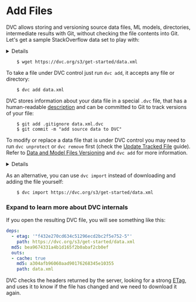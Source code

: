 # Add Files

DVC allows storing and versioning source data files, ML models, directories,
intermediate results with Git, without checking the file contents into Git.
Let's get a sample StackOverflow data set to play with:

<details>

### Expand to learn how to dowload on Windows

Windows doesn't ship `wget` utility by default, so you'll need to install it
from a third party. We recommend using
[chocolatey](https://chocolatey.org/). First, if you haven't already, install
chocolatey using [official guide](https://chocolatey.org/install). Then install
`wget` with the following command in the `Command Prompt`:
```dvc
    C:\> choco install wget
```

</details>

```dvc
    $ wget https://dvc.org/s3/get-started/data.xml
```

To take a file under DVC control just run `dvc add`, it accepts any file or
directory:

```dvc
    $ dvc add data.xml
```

DVC stores information about your data file in a special `.dvc` file, that has a
human-readable [description](/doc/user-guide/dvc-file-format) and can be
committed to Git to track versions of your file:

```dvc
    $ git add .gitignore data.xml.dvc
    $ git commit -m "add source data to DVC"
```

To modify or replace a data file that is under DVC control you may need to run
`dvc unprotect` or `dvc remove` first (check the 
[Update Tracked File](/doc/user-guide/update-tracked-file) guide). Refer to
[Data and Model Files Versioning](/doc/use-cases/data-and-model-files-versioning)
and `dvc add` for more information.

<details>

### Expand to learn more about DVC internals

You can see that actual data file has been moved (usually hardlink or reflink is
created, so no physical copying is happening) to the `.dvc/cache`:

```dvc
    $ ls -R .dvc/cache
        .dvc/cache/a3:
        04afb96060aad90176268345e10355
```

where `a304afb96060aad90176268345e10355` is an MD5 hash of the `data.xml` file,
and if you check the `data.xml.dvc` meta-file you will see that it has this hash
inside.

</details>

As an alternative, you can use `dvc import` instead of downloading and adding
the file yourself:

```dvc
    $ dvc import https://dvc.org/s3/get-started/data.xml
```

### Expand to learn more about DVC internals

If you open the resulting DVC file, you will see something like this:
```yaml
deps:
  - etag: '"f432e270cd634c51296ecd2bc2f5e752-5"'
    path: https://dvc.org/s3/get-started/data.xml
  md5: bea9674331a4b1d165f2b0abaf2cb0ef
  outs:
  - cache: true
    md5: a304afb96060aad90176268345e10355
    path: data.xml
```

DVC checks the headers returned by the server, looking for a strong
[ETag](https://en.wikipedia.org/wiki/HTTP_ETag), and uses it
to know if the file has changed and we need to download it again.
